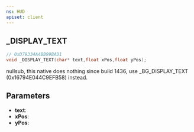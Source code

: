 ```yaml
---
ns: HUD
apiset: client
---
```

## _DISPLAY_TEXT

```c
// 0xD79334A4BB99BAD1
void _DISPLAY_TEXT(char* text,float xPos,float yPos);
```

nullsub, this native does nothing since build 1436, use _BG_DISPLAY_TEXT (0x16794E044C9EFB58) instead.

## Parameters
* **text**:
* **xPos**:
* **yPos**: